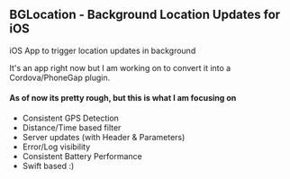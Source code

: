 ## BGLocation - Background Location Updates for iOS

iOS App to trigger location updates in background

It's an app right now but I am working on to convert it into a Cordova/PhoneGap plugin.

#### As of now its pretty rough, but this is what I am focusing on
* Consistent GPS Detection
* Distance/Time based filter
* Server updates (with Header & Parameters)
* Error/Log visibility
* Consistent Battery Performance 
* Swift based :)
